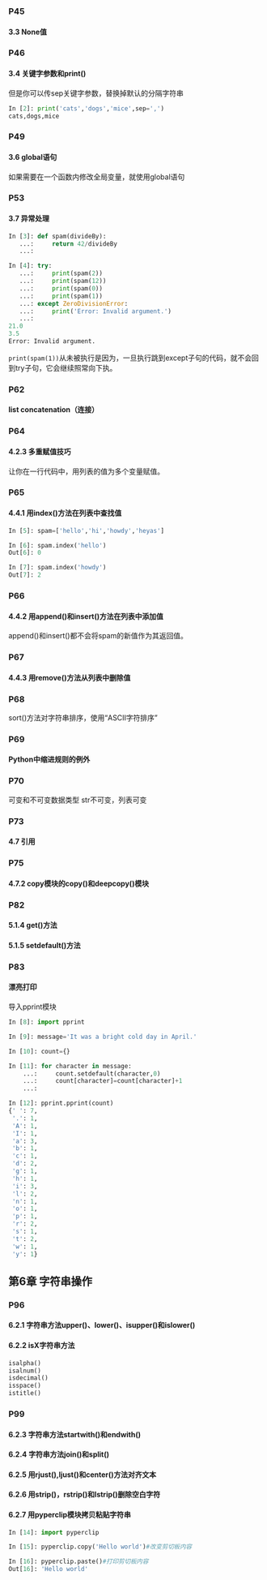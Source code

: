 
### P45
#### 3.3 None值

### P46
#### 3.4 关键字参数和print()
但是你可以传sep关键字参数，替换掉默认的分隔字符串
```py
In [2]: print('cats','dogs','mice',sep=',')
cats,dogs,mice
```
### P49
#### 3.6 global语句
如果需要在一个函数内修改全局变量，就使用global语句

### P53
#### 3.7 异常处理
```py
In [3]: def spam(divideBy):
   ...:     return 42/divideBy
   ...:

In [4]: try:
   ...:     print(spam(2))
   ...:     print(spam(12))
   ...:     print(spam(0))
   ...:     print(spam(1))
   ...: except ZeroDivisionError:
   ...:     print('Error: Invalid argument.')
   ...:
21.0
3.5
Error: Invalid argument.
```
```print(spam(1))```从未被执行是因为，一旦执行跳到except子句的代码，就不会回到try子句，它会继续照常向下执。


### P62
#### list concatenation（连接）

### P64
#### 4.2.3 多重赋值技巧

让你在一行代码中，用列表的值为多个变量赋值。

### P65
#### 4.4.1 用index()方法在列表中查找值

```py
In [5]: spam=['hello','hi','howdy','heyas']

In [6]: spam.index('hello')
Out[6]: 0

In [7]: spam.index('howdy')
Out[7]: 2
```
### P66
#### 4.4.2 用append()和insert()方法在列表中添加值
append()和insert()都不会将spam的新值作为其返回值。

### P67
#### 4.4.3 用remove()方法从列表中删除值

### P68
sort()方法对字符串排序，使用“ASCII字符排序”

### P69
#### Python中缩进规则的例外

### P70
可变和不可变数据类型
str不可变，列表可变

### P73
#### 4.7 引用

### P75
#### 4.7.2 copy模块的copy()和deepcopy()模块




### P82
#### 5.1.4 get()方法
#### 5.1.5 setdefault()方法
### P83
#### 漂亮打印
导入pprint模块
```py
In [8]: import pprint

In [9]: message='It was a bright cold day in April.'

In [10]: count={}

In [11]: for character in message:
    ...:     count.setdefault(character,0)
    ...:     count[character]=count[character]+1
    ...:

In [12]: pprint.pprint(count)
{' ': 7,
 '.': 1,
 'A': 1,
 'I': 1,
 'a': 3,
 'b': 1,
 'c': 1,
 'd': 2,
 'g': 1,
 'h': 1,
 'i': 3,
 'l': 2,
 'n': 1,
 'o': 1,
 'p': 1,
 'r': 2,
 's': 1,
 't': 2,
 'w': 1,
 'y': 1}
```

## 第6章 字符串操作

### P96
#### 6.2.1 字符串方法upper()、lower()、isupper()和islower()
#### 6.2.2 isX字符串方法

```py
isalpha()
isalnum()
isdecimal()
isspace()
istitle()
```
### P99
#### 6.2.3 字符串方法startwith()和endwith()
#### 6.2.4 字符串方法join()和split()
#### 6.2.5 用rjust(),ljust()和center()方法对齐文本
#### 6.2.6 用strip()，rstrip()和lstrip()删除空白字符
#### 6.2.7 用pyperclip模块拷贝粘贴字符串
```py
In [14]: import pyperclip

In [15]: pyperclip.copy('Hello world')#改变剪切板内容

In [16]: pyperclip.paste()#打印剪切板内容
Out[16]: 'Hello world'

```







